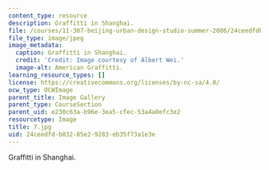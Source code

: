```yaml
---
content_type: resource
description: Graffitti in Shanghai.
file: /courses/11-307-beijing-urban-design-studio-summer-2006/24ceedfdb83285e29283eb35f73a1e3e_7.jpg
file_type: image/jpeg
image_metadata:
  caption: Graffitti in Shanghai.
  credit: 'Credit: Image courtesy of Albert Wei.'
  image-alt: American Graffitti.
learning_resource_types: []
license: https://creativecommons.org/licenses/by-nc-sa/4.0/
ocw_type: OCWImage
parent_title: Image Gallery
parent_type: CourseSection
parent_uid: e230c63a-b96e-3ea5-cfec-53a4a0efc3e2
resourcetype: Image
title: 7.jpg
uid: 24ceedfd-b832-85e2-9283-eb35f73a1e3e
---
```

Graffitti in Shanghai.